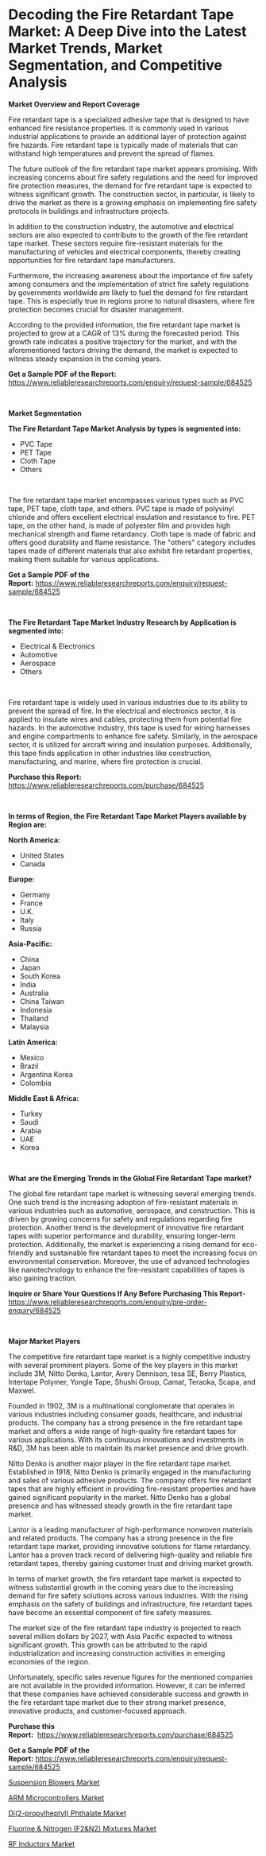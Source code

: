 <p><h1>Decoding the Fire Retardant Tape Market: A Deep Dive into the Latest Market Trends, Market Segmentation, and Competitive Analysis</h1></p><p><strong>Market Overview and Report Coverage</strong></p>
<p><p>Fire retardant tape is a specialized adhesive tape that is designed to have enhanced fire resistance properties. It is commonly used in various industrial applications to provide an additional layer of protection against fire hazards. Fire retardant tape is typically made of materials that can withstand high temperatures and prevent the spread of flames.</p><p>The future outlook of the fire retardant tape market appears promising. With increasing concerns about fire safety regulations and the need for improved fire protection measures, the demand for fire retardant tape is expected to witness significant growth. The construction sector, in particular, is likely to drive the market as there is a growing emphasis on implementing fire safety protocols in buildings and infrastructure projects.</p><p>In addition to the construction industry, the automotive and electrical sectors are also expected to contribute to the growth of the fire retardant tape market. These sectors require fire-resistant materials for the manufacturing of vehicles and electrical components, thereby creating opportunities for fire retardant tape manufacturers.</p><p>Furthermore, the increasing awareness about the importance of fire safety among consumers and the implementation of strict fire safety regulations by governments worldwide are likely to fuel the demand for fire retardant tape. This is especially true in regions prone to natural disasters, where fire protection becomes crucial for disaster management.</p><p>According to the provided information, the fire retardant tape market is projected to grow at a CAGR of 13% during the forecasted period. This growth rate indicates a positive trajectory for the market, and with the aforementioned factors driving the demand, the market is expected to witness steady expansion in the coming years.</p></p>
<p><strong>Get a Sample PDF of the Report:</strong> <a href="https://www.reliableresearchreports.com/enquiry/request-sample/684525">https://www.reliableresearchreports.com/enquiry/request-sample/684525</a></p>
<p>&nbsp;</p>
<p><strong>Market Segmentation</strong></p>
<p><strong>The Fire Retardant Tape Market Analysis by types is segmented into:</strong></p>
<p><ul><li>PVC Tape</li><li>PET Tape</li><li>Cloth Tape</li><li>Others</li></ul></p>
<p>&nbsp;</p>
<p><p>The fire retardant tape market encompasses various types such as PVC tape, PET tape, cloth tape, and others. PVC tape is made of polyvinyl chloride and offers excellent electrical insulation and resistance to fire. PET tape, on the other hand, is made of polyester film and provides high mechanical strength and flame retardancy. Cloth tape is made of fabric and offers good durability and flame resistance. The "others" category includes tapes made of different materials that also exhibit fire retardant properties, making them suitable for various applications.</p></p>
<p><strong>Get a Sample PDF of the Report:</strong>&nbsp;<a href="https://www.reliableresearchreports.com/enquiry/request-sample/684525">https://www.reliableresearchreports.com/enquiry/request-sample/684525</a></p>
<p>&nbsp;</p>
<p><strong>The Fire Retardant Tape Market Industry Research by Application is segmented into:</strong></p>
<p><ul><li>Electrical & Electronics</li><li>Automotive</li><li>Aerospace</li><li>Others</li></ul></p>
<p>&nbsp;</p>
<p><p>Fire retardant tape is widely used in various industries due to its ability to prevent the spread of fire. In the electrical and electronics sector, it is applied to insulate wires and cables, protecting them from potential fire hazards. In the automotive industry, this tape is used for wiring harnesses and engine compartments to enhance fire safety. Similarly, in the aerospace sector, it is utilized for aircraft wiring and insulation purposes. Additionally, this tape finds application in other industries like construction, manufacturing, and marine, where fire protection is crucial.</p></p>
<p><strong>Purchase this Report:</strong>&nbsp; <a href="https://www.reliableresearchreports.com/purchase/684525">https://www.reliableresearchreports.com/purchase/684525</a></p>
<p>&nbsp;</p>
<p><strong>In terms of Region, the Fire Retardant Tape Market Players available by Region are:</strong></p>
<p>
    <p> <strong> North America: </strong>
        <ul>
            <li>United States</li>
            <li>Canada</li>
        </ul>
        </p> 
    <p> <strong> Europe: </strong>
        <ul>
            <li>Germany</li>
            <li>France</li>
            <li>U.K.</li>
            <li>Italy</li>
            <li>Russia</li>
        </ul>
        </p> 
    <p> <strong> Asia-Pacific: </strong>
        <ul>
            <li>China</li>
            <li>Japan</li>
            <li>South Korea</li>
            <li>India</li>
            <li>Australia</li>
            <li>China Taiwan</li>
            <li>Indonesia</li>
            <li>Thailand</li>
            <li>Malaysia</li>
        </ul>
        </p> 
    <p> <strong> Latin America: </strong>
        <ul>
            <li>Mexico</li>
            <li>Brazil</li>
            <li>Argentina Korea</li>
            <li>Colombia</li>
        </ul>
        </p> 
    <p> <strong> Middle East & Africa: </strong>
        <ul>
            <li>Turkey</li>
            <li>Saudi</li>
            <li>Arabia</li>
            <li>UAE</li>
            <li>Korea</li>
        </ul>
    </p>
    </p>
<p>&nbsp;</p>
<p><strong>What are the Emerging Trends in the Global Fire Retardant Tape market?</strong></p>
<p><p>The global fire retardant tape market is witnessing several emerging trends. One such trend is the increasing adoption of fire-resistant materials in various industries such as automotive, aerospace, and construction. This is driven by growing concerns for safety and regulations regarding fire protection. Another trend is the development of innovative fire retardant tapes with superior performance and durability, ensuring longer-term protection. Additionally, the market is experiencing a rising demand for eco-friendly and sustainable fire retardant tapes to meet the increasing focus on environmental conservation. Moreover, the use of advanced technologies like nanotechnology to enhance the fire-resistant capabilities of tapes is also gaining traction.</p></p>
<p><strong>Inquire or Share Your Questions If Any Before Purchasing This Report</strong>- <a href="https://www.reliableresearchreports.com/enquiry/pre-order-enquiry/684525">https://www.reliableresearchreports.com/enquiry/pre-order-enquiry/684525</a></p>
<p>&nbsp;</p>
<p><strong>Major Market Players</strong></p>
<p><p>The competitive fire retardant tape market is a highly competitive industry with several prominent players. Some of the key players in this market include 3M, Nitto Denko, Lantor, Avery Dennison, tesa SE, Berry Plastics, Intertape Polymer, Yongle Tape, Shushi Group, Camat, Teraoka, Scapa, and Maxwel.</p><p>Founded in 1902, 3M is a multinational conglomerate that operates in various industries including consumer goods, healthcare, and industrial products. The company has a strong presence in the fire retardant tape market and offers a wide range of high-quality fire retardant tapes for various applications. With its continuous innovations and investments in R&D, 3M has been able to maintain its market presence and drive growth.</p><p>Nitto Denko is another major player in the fire retardant tape market. Established in 1918, Nitto Denko is primarily engaged in the manufacturing and sales of various adhesive products. The company offers fire retardant tapes that are highly efficient in providing fire-resistant properties and have gained significant popularity in the market. Nitto Denko has a global presence and has witnessed steady growth in the fire retardant tape market.</p><p>Lantor is a leading manufacturer of high-performance nonwoven materials and related products. The company has a strong presence in the fire retardant tape market, providing innovative solutions for flame retardancy. Lantor has a proven track record of delivering high-quality and reliable fire retardant tapes, thereby gaining customer trust and driving market growth.</p><p>In terms of market growth, the fire retardant tape market is expected to witness substantial growth in the coming years due to the increasing demand for fire safety solutions across various industries. With the rising emphasis on the safety of buildings and infrastructure, fire retardant tapes have become an essential component of fire safety measures.</p><p>The market size of the fire retardant tape industry is projected to reach several million dollars by 2027, with Asia Pacific expected to witness significant growth. This growth can be attributed to the rapid industrialization and increasing construction activities in emerging economies of the region.</p><p>Unfortunately, specific sales revenue figures for the mentioned companies are not available in the provided information. However, it can be inferred that these companies have achieved considerable success and growth in the fire retardant tape market due to their strong market presence, innovative products, and customer-focused approach.</p></p>
<p><strong>Purchase this Report:</strong>&nbsp;&nbsp;<a href="https://www.reliableresearchreports.com/purchase/684525">https://www.reliableresearchreports.com/purchase/684525</a></p>
<p></p>
<p><strong>Get a Sample PDF of the Report:</strong>&nbsp;<a href="https://www.reliableresearchreports.com/enquiry/request-sample/684525">https://www.reliableresearchreports.com/enquiry/request-sample/684525</a></p>
<p><p><a href="https://github.com/RickHolmes3/Market-Research-Report-List-1/blob/main/suspension-blowers-market.md">Suspension Blowers Market</a></p><p><a href="https://www.linkedin.com/pulse/arm-microcontrollers-market-size-share-amp-trends-analysis-wkl9e/">ARM Microcontrollers Market</a></p><p><a href="https://medium.com/@debramedina73/di-2-propylheptyl-phthalate-market-outlook-industry-overview-and-forecast-2023-to-2030-d4fa879b748e">Di(2-propylheptyl) Phthalate Market</a></p><p><a href="https://medium.com/@brittanyrobertson07/analyzing-fluorine-nitrogen-f2-n2-mixtures-market-global-industry-perspective-and-forecast-2ef87a7a4bbd">Fluorine & Nitrogen (F2&N2) Mixtures Market</a></p><p><a href="https://www.linkedin.com/pulse/rf-inductors-market-research-report-unlocks-analysis-financial-mqa6e/">RF Inductors Market</a></p></p>